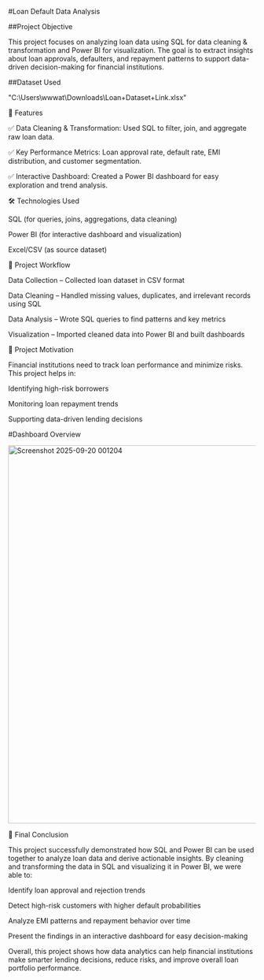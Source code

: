 #Loan Default Data Analysis

##Project Objective

This project focuses on analyzing loan data using SQL for data cleaning & transformation and Power BI for visualization.
The goal is to extract insights about loan approvals, defaulters, and repayment patterns to support data-driven decision-making for financial institutions.

##Dataset Used

"C:\Users\wwwat\Downloads\Loan+Dataset+Link.xlsx"

🚀 Features

✅ Data Cleaning & Transformation: Used SQL to filter, join, and aggregate raw loan data.

✅ Key Performance Metrics: Loan approval rate, default rate, EMI distribution, and customer segmentation.

✅ Interactive Dashboard: Created a Power BI dashboard for easy exploration and trend analysis.


🛠️ Technologies Used

SQL (for queries, joins, aggregations, data cleaning)

Power BI (for interactive dashboard and visualization)

Excel/CSV (as source dataset)


📂 Project Workflow

Data Collection – Collected loan dataset in CSV format

Data Cleaning – Handled missing values, duplicates, and irrelevant records using SQL

Data Analysis – Wrote SQL queries to find patterns and key metrics

Visualization – Imported cleaned data into Power BI and built dashboards


🎯 Project Motivation

Financial institutions need to track loan performance and minimize risks.
This project helps in:

Identifying high-risk borrowers

Monitoring loan repayment trends

Supporting data-driven lending decisions


#Dashboard Overview

<img width="1357" height="768" alt="Screenshot 2025-09-20 001204" src="https://github.com/user-attachments/assets/a21d8d9d-8085-4c36-bcd4-56f7cb3249dd" />


🏁 Final Conclusion

This project successfully demonstrated how SQL and Power BI can be used together to analyze loan data and derive actionable insights.
By cleaning and transforming the data in SQL and visualizing it in Power BI, we were able to:

Identify loan approval and rejection trends

Detect high-risk customers with higher default probabilities

Analyze EMI patterns and repayment behavior over time

Present the findings in an interactive dashboard for easy decision-making

Overall, this project shows how data analytics can help financial institutions make smarter lending decisions, reduce risks, and improve overall loan portfolio performance.

